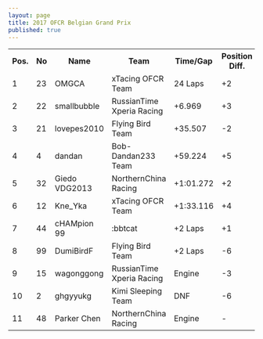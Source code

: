 ```yaml
---
layout: page
title: 2017 OFCR Belgian Grand Prix
published: true
---
```


<font size="2">
<table>
  <tr>
    <th>Pos.</th>
    <th>No</th>
    <th>Name</th>
    <th>Team</th>
    <th>Time/Gap</th>
    <th>Position Diff.</th>
  </tr>
  <tr>
    <td>1</td>
    <td>23</td>
    <td>OMGCA</td>
    <td>xTacing OFCR Team</td>
    <td>24 Laps</td>
    <td>+2</td>
  </tr>
  <tr>
    <td>2</td>
    <td>22</td>
    <td>smallbubble</td>
    <td>RussianTime Xperia Racing</td>
    <td>+6.969</td>
    <td>+3</td>
  </tr>
  <tr>
    <td>3</td>
    <td>21</td>
    <td>lovepes2010</td>
    <td>Flying Bird Team</td>
    <td>+35.507</td>
    <td>-2</td>
  </tr>
  <tr>
    <td>4</td>
    <td>4</td>
    <td>dandan</td>
    <td>Bob-Dandan233 Team</td>
    <td>+59.224</td>
    <td>+5</td>
  </tr>
  <tr>
    <td>5</td>
    <td>32</td>
    <td>Giedo VDG2013</td>
    <td>NorthernChina Racing</td>
    <td>+1:01.272</td>
    <td>+2</td>
  </tr>
  <tr>
    <td>6</td>
    <td>12</td>
    <td>Kne_Yka</td>
    <td>xTacing OFCR Team</td>
    <td>+1:33.116</td>
    <td>+4</td>
  </tr>
  <tr>
    <td>7</td>
    <td>44</td>
    <td>cHAMpion 99</td>
    <td>:bbtcat</td>
    <td>+2 Laps</td>
    <td>+1</td>
  </tr>
  <tr>
    <td>8</td>
    <td>99</td>
    <td>DumiBirdF</td>
    <td>Flying Bird Team</td>
    <td>+2 Laps</td>
    <td>-6</td>
  </tr>
  <tr>
    <td>9</td>
    <td>15</td>
    <td>wagonggong</td>
    <td>RussianTime Xperia Racing</td>
    <td>Engine</td>
    <td>-3</td>
  </tr>
  <tr>
    <td>10</td>
    <td>2</td>
    <td>ghgyyukg</td>
    <td>Kimi Sleeping Team</td>
    <td>DNF</td>
    <td>-6</td>
  </tr>
  <tr>
    <td>11</td>
    <td>48</td>
    <td>Parker Chen</td>
    <td>NorthernChina Racing</td>
    <td>Engine</td>
    <td>-</td>
  </tr>
</table>
</font>